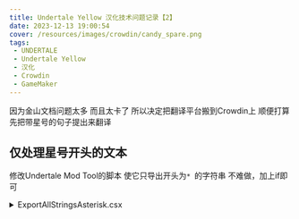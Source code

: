 ```yaml
---
title: Undertale Yellow 汉化技术问题记录【2】
date: 2023-12-13 19:00:54
cover: /resources/images/crowdin/candy_spare.png
tags: 
 - UNDERTALE
 - Undertale Yellow
 - 汉化
 - Crowdin
 - GameMaker
---
```


因为金山文档问题太多 而且太卡了
所以决定把翻译平台搬到Crowdin上
顺便打算先把带星号的句子提出来翻译

## 仅处理星号开头的文本
修改Undertale Mod Tool的脚本
使它只导出开头为```* ```的字符串
不难做，加上if即可

<details>
<summary>ExportAllStringsAsterisk.csx</summary>
```
using System.Text;
using System;
using System.IO;
using System.Threading;
using System.Threading.Tasks;
using UndertaleModLib.Util;

EnsureDataLoaded();

string exportFolder = PromptChooseDirectory();
if (exportFolder is null)
    throw new ScriptException("The export folder was not set.");

string stringsPath = Path.Combine(exportFolder, "strings.txt");
//Overwrite Check One
if (File.Exists(stringsPath))
{
    bool overwriteCheckOne = ScriptQuestion(@"A 'strings.txt' file already exists.
Would you like to overwrite it?");
    if (!overwriteCheckOne)
    {
        ScriptError("A 'strings.txt' file already exists. Please remove it and try again.", "Error: Export already exists.");
        return;
    }
    File.Delete(stringsPath);
}

using (StreamWriter writer = new StreamWriter(stringsPath))
{
    foreach (var str in Data.Strings)
    {
        if (str.Content.Contains("\n") || str.Content.Contains("\r"))
            continue;
        if (str.Content.StartsWith("* "))
            writer.WriteLine(str.Content);
    }
}
```
</details>

不过 导入就有点麻烦了
utmt自带的脚本我属实看不明白
所以我的选择是，用基于Export改一个Import

<details>
<summary>ImportAllStringsAsterisk.csx</summary>
```
using System.Text;
using System;
using System.IO;
using System.Threading;
using System.Threading.Tasks;
using UndertaleModLib.Util;

EnsureDataLoaded();

if (Data.ToolInfo.ProfileMode)
{
    ScriptMessage("This script will not modify your existing edited GML code registered in your profile. Please use GML editing for text editing, or a script like FindAndReplace, for editing strings within these code entries.");
}
else
{
    if (!(ScriptQuestion("This script will recompile all code entries in your profile (if they exist) to the default decompiled output. Continue?")))
        return;
    foreach (UndertaleCode c in Data.Code)
        NukeProfileGML(c.Name.Content);
}

string importFolder = PromptChooseDirectory();
if (importFolder is null)
    throw new ScriptException("The import folder was not set.");

// Overwrite Check One
string stringsPath = Path.Combine(importFolder, "strings.txt");
if (!File.Exists(stringsPath))
{
    ScriptError("No 'strings.txt' file exists!", "Error");
    return;
}

using (StreamReader reader = new StreamReader(stringsPath))
{
    var a=0;
    foreach (var str in Data.Strings)
    {
        if (str.Content.Contains("\n") || str.Content.Contains("\r"))
            continue;
        if (str.Content.StartsWith("* "))
            str.Content=reader.ReadLine();
        a+=1;
    }
}
```

</details>

这样就可以导出导入所有星号开头的字符串
可以开始上传Crowdin了

## Crowdin？Crowd1ck！
创建一个私人项目 然后我就发现一个很难绷的东西
免费账户可以创建一个私人项目
但是免费账户不能拉人
就是说免费账户开私人项目只能自娱自乐
你这给了和不给有啥区别
而且最便宜的Pro等级还非球贵 50美元/月

因为没钱 所以开了个public项目
上传英文data导出的strings
再给简体中文上传汉化过的data导出的strings

然后我才发现 它居然自动给我分句了
关键是 它只分了英文 没分中文
然后就对不上位置了
然后还不止分句问题
它还吞了不少翻译
![imported](./resources/images/crowdin/imported.png)
（为了避免剧透 所以调成糊的了 红色是未翻译 蓝色是已翻译 很明显参差不齐+有些句子分开了前后）

然后 我就删了文件重新导入
修改了纯文本的分句方式再导入
这次终于正常了
虽然还是吞了不少翻译

然后就在我们开始从文档那边搬译文过来补的时候
似乎发现了什么弱智情况
![小 石 蛙](./resources/images/crowdin/frog_pebble.png)
对 译文乱了
![小 石 弹](./resources/images/crowdin/pebble_flint.png)
《小 石 弹》
![饶 恕 糖](./resources/images/crowdin/candy_spare.png)
《饶 恕 糖》
![柴 片](./resources/images/crowdin/chisp_matches.png)
《柴 片》

嗯 然后就是花了点时间找到所有乱了的译文 一个个改回去
然后顺便从文档那边把译文补过来 然后再顺便问候问候Crowdin的木琴
好在导出txt和导入data没什么问题出现

## 没了
嗯 就这样平稳地过渡到了Crowdin
without any trouble, of course.

目前光是星号开头的对话文本就有将近一万行
虽然里面包含了很多废弃的修改记录
但是量也很大了
更何况之后还有战斗敌人对话的文本 还没数过有多少
到时候再说吧